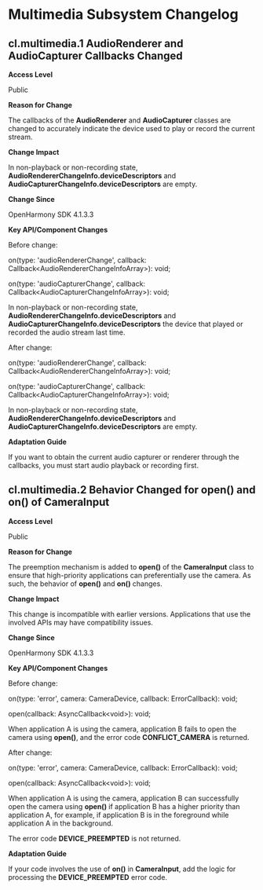 # Multimedia Subsystem Changelog

## cl.multimedia.1 AudioRenderer and AudioCapturer Callbacks Changed

**Access Level**

Public

**Reason for Change**

The callbacks of the **AudioRenderer** and **AudioCapturer** classes are changed to accurately indicate the device used to play or record the current stream.

**Change Impact**

In non-playback or non-recording state, **AudioRendererChangeInfo.deviceDescriptors** and **AudioCapturerChangeInfo.deviceDescriptors** are empty.

**Change Since**

OpenHarmony SDK 4.1.3.3

**Key API/Component Changes**

Before change:

on(type: 'audioRendererChange', callback: Callback\<AudioRendererChangeInfoArray>): void;

on(type: 'audioCapturerChange', callback: Callback\<AudioCapturerChangeInfoArray>): void;

In non-playback or non-recording state, **AudioRendererChangeInfo.deviceDescriptors** and **AudioCapturerChangeInfo.deviceDescriptors** the device that played or recorded the audio stream last time.

After change:

on(type: 'audioRendererChange', callback: Callback\<AudioRendererChangeInfoArray>): void;

on(type: 'audioCapturerChange', callback: Callback\<AudioCapturerChangeInfoArray>): void;

In non-playback or non-recording state, **AudioRendererChangeInfo.deviceDescriptors** and **AudioCapturerChangeInfo.deviceDescriptors** are empty.

**Adaptation Guide**

If you want to obtain the current audio capturer or renderer through the callbacks, you must start audio playback or recording first.

## cl.multimedia.2 Behavior Changed for open() and on() of CameraInput

**Access Level**

Public

**Reason for Change**

The preemption mechanism is added to **open()** of the **CameraInput** class to ensure that high-priority applications can preferentially use the camera. As such, the behavior of **open()** and **on()** changes.

**Change Impact**

This change is incompatible with earlier versions. Applications that use the involved APIs may have compatibility issues.

**Change Since**

OpenHarmony SDK 4.1.3.3

**Key API/Component Changes**

Before change:

on(type: 'error', camera: CameraDevice, callback: ErrorCallback): void;

open(callback: AsyncCallback\<void>): void;

When application A is using the camera, application B fails to open the camera using **open()**, and the error code **CONFLICT_CAMERA** is returned.

After change:

on(type: 'error', camera: CameraDevice, callback: ErrorCallback): void;

open(callback: AsyncCallback\<void>): void;

When application A is using the camera, application B can successfully open the camera using **open()** if application B has a higher priority than application A, for example, if application B is in the foreground while application A in the background.

The error code **DEVICE_PREEMPTED** is not returned.

**Adaptation Guide**

If your code involves the use of **on()** in **CameraInput**, add the logic for processing the **DEVICE_PREEMPTED** error code.
